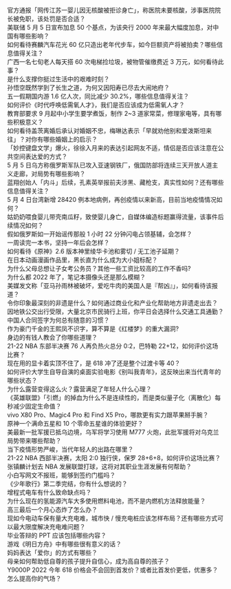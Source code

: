 官方通报「网传江苏一婴儿因无核酸被拒诊身亡」，称医院未要核酸，涉事医院院长被免职，该处罚是否合适？  
美联储 5 月 5 日宣布加息 50 个基点，为该央行 2000 年来最大幅度加息，对中国有哪些影响？  
如何看待赛麟汽车花光 60 亿只造出老年代步车，如今巨额资产将被拍卖？哪些信息值得关注？  
广西一名七旬老人每天搭 60 次电梯捡垃圾，被物管催缴费近 3 万元，如何看待此事？  
是什么支撑你挺过生活中的艰难时刻？  
孙悟空既然学到了长生之道，为何又因阳寿已尽去大闹地府？  
五一假期国内游 1.6 亿人次，同比减少 30.2%，哪些信息值得关注？  
如何评价《时代呼唤低需氧人才》，我们是否应该成为低需氧人才？  
教育部要求 9 月起中小学生要学煮饭，制作 2~3 道家常菜，修理家电等，具有哪些积极意义？  
如何看待盖茨离婚后承认对婚姻不忠，梅琳达表示「早就劝他别和爱泼斯坦来往」？对你有哪些婚姻上的启示？  
「妙控键盘文学」爆火，徐徐入月来的表达引起网友不适，情侣是否应该注意在公共空间表达爱的方式？  
5 月 5 日乌方称俄罗斯军队已攻入亚速钢铁厂，俄国防部将连续三天开放人道主义走廊，对局势有哪些影响？  
蓝翔创始人「内斗」后续，孔素英举报前夫涉黑、藏枪支，真实性如何？还有哪些信息值得关注？  
5 月 4 日台湾新增 28420 例本地病例，再创疫情以来新高，目前当地疫情情况如何？  
姑奶奶喂食婴儿带壳南瓜籽，致使婴儿身亡，自媒体编造标题赢得流量，该事件后续情况如何？  
假如俄罗斯如一开始谣传那般 1 小时 22 分钟闪电占领基辅，会怎样？  
一周读完一本书，坚持一年后会怎样？  
如何看待《原神》2.6 版本神里绫华卡池和雾切 / 无工池子延期？  
在日本动画漫画作品里，黑长直为什么成为大小姐标配？  
为什么父母总想让子女考公务员？其他一些工资比较高的工作不香吗?  
为什么都 2022 年了，笔记本摄像头还是那么模糊？  
美媒发文称「亚马孙雨林被破坏，爱吃牛肉的美国人是『帮凶』」，如何看待该报道？  
令你印象最深刻的非遗是什么？如何通过商业化和产业化帮助地方非遗走出去？  
因地铁公交出行受限，大量北京市民骑行上班，你平日会选择什么交通工具通勤？  
中国人合同签字为何总有随意的习惯？  
作为豪门千金的王熙凤不识字，算不算是《红楼梦》的重大漏洞?  
身边的有钱人教会了你哪些道理？  
21-22 NBA 东部半决赛 76 人再负热火总分 0:2，巴特勒 22+12，如何评价这场比赛？  
现在用的显卡着实顶不住了，是 618 冲了还是整个过渡卡等 40？  
如何评价大学生自导自演的桌面实验电影《别叫我青年》，这反映出来当代青年的哪些状态？  
为什么露营变得这么火？露营满足了年轻人什么心理？  
《英雄联盟》「引燃」的掉血为什么不是连续性的，而是类似量子化（离散化）每秒减少固定生命值？  
vivo X80 Pro、Magic4 Pro 和 Find X5 Pro，哪款更有实力跟苹果掰手腕？  
原神一个满命五星和 10 个零命五星谁的体验更好？  
美最新一批军援已抵乌边境，乌军将学习使用 M777 火炮，此批军援将对乌克兰局势带来哪些帮助？  
当下疫情形势严峻，当代年轻人的出路在哪里？  
21-22 NBA 西部半决赛，太阳 2:0 独行侠，保罗 28+6+8，如何评价这场比赛？  
张镇麟计划去 NBA 发展联盟打球，这将对其职业生涯发展有何帮助？  
小白写网文不报班，能够到签约门槛吗？  
《少年歌行》第二季完结，你有什么想说的？  
增程式电车有什么致命缺点吗？  
为什么现在的氢能源汽车大多使用燃料电池，而不是内燃机方法释放能量？  
高三最后一个月心态炸了怎么办？  
现如今电动车保有量大充电难，城市快 / 慢充电桩应该怎样布局？还有哪些方式可以最大限度解决充电难问题？  
毕业答辩的 PPT 应该包括哪些内容？  
游戏《明日方舟》中有哪些很有意义的话？  
妈妈表达「爱你」的方式有哪些？  
母亲如何帮助低自尊的孩子提升自信心，成为高自尊的孩子？  
Y9000P 2022 今年 618 价格会不会回到首发价？或者比首发价更低，优惠多？  
怎么提高你的气场？  
